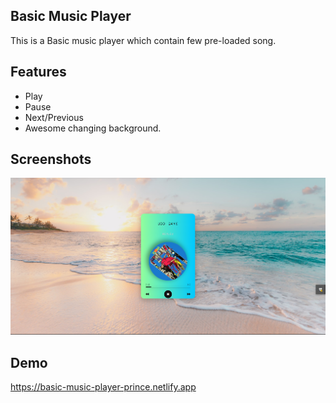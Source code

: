 ## Basic Music Player                         
This is a Basic music player which contain few pre-loaded song.

  








## Features

- Play 
- Pause
- Next/Previous
- Awesome changing background.


## Screenshots

![App Screenshot](https://github.com/PRINCE-PRASAD/Basic_Music_Player/blob/main/images/output.png?raw=true)


## Demo

https://basic-music-player-prince.netlify.app




